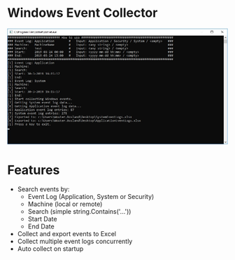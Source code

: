 # Windows Event Collector

![Image of Windows Event Collector](Images/screenshot-win-event-collector.jpg)

# Features

- Search events by:
  - Event Log (Application, System or Security)
  - Machine (local or remote)
  - Search (simple string.Contains('...'))
  - Start Date
  - End Date
- Collect and export events to Excel
- Collect multiple event logs concurrently
- Auto collect on startup
